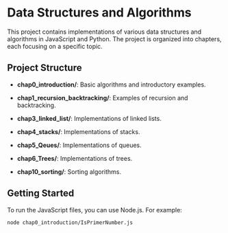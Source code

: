 # Data Structures and Algorithms

This project contains implementations of various data structures and algorithms in JavaScript and Python. The project is organized into chapters, each focusing on a specific topic.

## Project Structure

- **chap0_introduction/**: Basic algorithms and introductory examples.

- **chap1_recursion_backtracking/**: Examples of recursion and backtracking.

- **chap3_linked_list/**: Implementations of linked lists.

- **chap4_stacks/**: Implementations of stacks.

- **chap5_Qeues/**: Implementations of queues.

- **chap6_Trees/**: Implementations of trees.

- **chap10_sorting/**: Sorting algorithms.

## Getting Started

To run the JavaScript files, you can use Node.js. For example:
```sh
node chap0_introduction/IsPrimerNumber.js